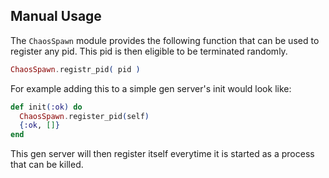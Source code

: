 ## Manual Usage
The ```ChaosSpawn``` module provides the following function that can be used
to register any pid. This pid is then eligible to be terminated randomly.

``` elixir
ChaosSpawn.registr_pid( pid )
```

For example adding this to a simple gen server's init would look like:

``` elixir
def init(:ok) do
  ChaosSpawn.register_pid(self)
  {:ok, []}
end
```

This gen server will then register itself everytime it is started as a process
that can be killed.
